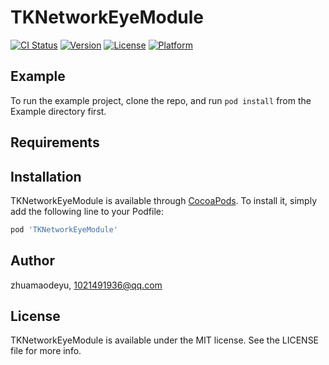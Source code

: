 # TKNetworkEyeModule

[![CI Status](https://img.shields.io/travis/zhuamaodeyu/TKNetworkEyeModule.svg?style=flat)](https://travis-ci.org/zhuamaodeyu/TKNetworkEyeModule)
[![Version](https://img.shields.io/cocoapods/v/TKNetworkEyeModule.svg?style=flat)](https://cocoapods.org/pods/TKNetworkEyeModule)
[![License](https://img.shields.io/cocoapods/l/TKNetworkEyeModule.svg?style=flat)](https://cocoapods.org/pods/TKNetworkEyeModule)
[![Platform](https://img.shields.io/cocoapods/p/TKNetworkEyeModule.svg?style=flat)](https://cocoapods.org/pods/TKNetworkEyeModule)

## Example

To run the example project, clone the repo, and run `pod install` from the Example directory first.

## Requirements

## Installation

TKNetworkEyeModule is available through [CocoaPods](https://cocoapods.org). To install
it, simply add the following line to your Podfile:

```ruby
pod 'TKNetworkEyeModule'
```

## Author

zhuamaodeyu, 1021491936@qq.com

## License

TKNetworkEyeModule is available under the MIT license. See the LICENSE file for more info.
